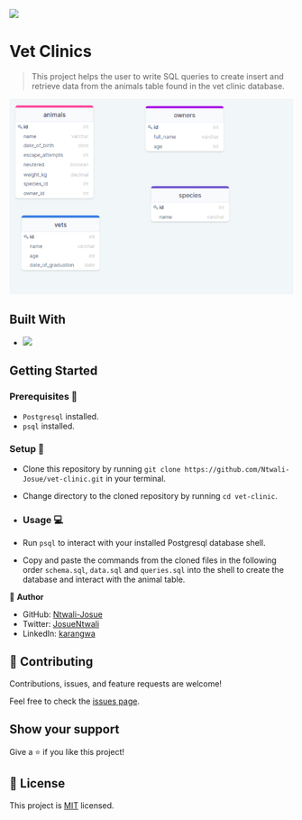 ![](https://img.shields.io/badge/Microverse-blueviolet)

# Vet Clinics

> This project helps the user to write SQL queries to create insert and retrieve data from the animals table found in the vet clinic database.

![](Screenshot%20from%202022-01-18%2023-13-21.png)


## Built With 

- [![](https://img.shields.io/badge/Built%20With-POSTGRESQL-blueviolet)](https://www.tutorialspoint.com/postgresql/postgresql_create_table.htm)
## Getting Started 

### Prerequisites 📌
- `Postgresql` installed.
- `psql` installed.

### Setup 🔂

- Clone this repository by running `git clone https://github.com/Ntwali-Josue/vet-clinic.git` in your terminal.
- Change directory to the cloned repository by running `cd vet-clinic`.

- ### Usage 💻

- Run `psql` to interact with your installed Postgresql database shell.
- Copy and paste the commands  from the cloned files in the following order `schema.sql`, `data.sql` and `queries.sql` into the shell to create the database and interact with the animal table.

👤 **Author**

- GitHub: [Ntwali-Josue](https://github.com/Ntwali-Josue)
- Twitter: [JosueNtwali](https://twitter.com/JosueNtwali)
- LinkedIn: [karangwa](https://linkedin.com/in/linkedinhandle)

## 🤝 Contributing

Contributions, issues, and feature requests are welcome!

Feel free to check the [issues page](https://github.com/Ntwali-Josue/vet-clinic/issues/).

## Show your support

Give a ⭐️ if you like this project!

## 📝 License

This project is [MIT](./MIT.md) licensed.
